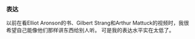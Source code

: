 ### 表达  

以前在看Elliot Aronson的书、Gilbert Strang和Arthur Mattuck的视频时，我很希望自己能像他们那样讲东西给别人听。
可是我的表达水平实在太低了。

